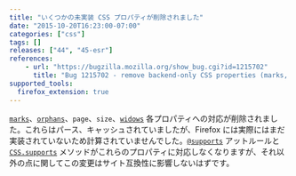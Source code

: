 ```yaml
---
title: "いくつかの未実装 CSS プロパティが削除されました"
date: "2015-10-20T16:23:00-07:00"
categories: ["css"]
tags: []
releases: ["44", "45-esr"]
references:
    - url: "https://bugzilla.mozilla.org/show_bug.cgi?id=1215702"
      title: "Bug 1215702 - remove backend-only CSS properties (marks, orphans, page, size, widows)"
supported_tools:
  firefox_extension: true
---
```

[`marks`](https://developer.mozilla.org/docs/Web/CSS/%40page/marks)、[`orphans`](https://developer.mozilla.org/docs/Web/CSS/orphans)、`page`、`size`、[`widows`](https://developer.mozilla.org/docs/Web/CSS/widows) 各プロパティへの対応が削除されました。これらはパース、キャッシュされていましたが、Firefox には実際にはまだ実装されていないため計算されていませんでした。[`@supports`](https://developer.mozilla.org/docs/Web/CSS/@supports) アットルールと [`CSS.supports`](https://developer.mozilla.org/docs/Web/API/CSS/supports) メソッドがこれらのプロパティに対応しなくなりますが、それ以外の点に関してこの変更はサイト互換性に影響しないはずです。
